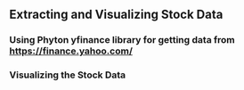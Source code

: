 ## Extracting and Visualizing Stock Data
### Using Phyton yfinance library for getting data from https://finance.yahoo.com/
### Visualizing the Stock Data
